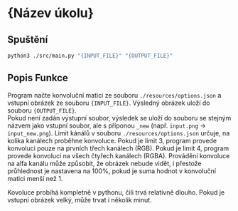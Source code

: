 # {Název úkolu}

## Spuštění

```bash
python3 ./src/main.py "{INPUT_FILE}" "{OUTPUT_FILE}"
```

## Popis Funkce

Program načte konvoluční matici ze souboru `./resources/options.json` a vstupní obrázek ze souboru `{INPUT_FILE}`. Výsledný obrázek uloží do souboru `{OUTPUT_FILE}`.  
Pokud není zadán výstupní soubor, výsledek se uloží do souboru se stejným názvem jako vstupní soubor, ale s příponou `_new` (např. `input.png` -> `input_new.png`).
Limit kánálů v souboru `./resources/options.json` určuje, na kolika kanálech proběhne konvoluce. Pokud je limit 3, program provede konvoluci pouze na prvních třech kanálech (RGB). Pokud je limit 4, program provede konvoluci na všech čtyřech kanálech (RGBA). Provádění konvoluce na alfa kanálu může způsobit, že obrázek nebude vidět, i přestože průhlednost je nastavena na 100%, pokud je suma hodnot v konvoluční matici menší než 1.  
  
Kovoluce probíhá kompletně v pythonu, čili trvá relativně dlouho. Pokud je vstupní obrázek velký, může trvat i několik minut.
